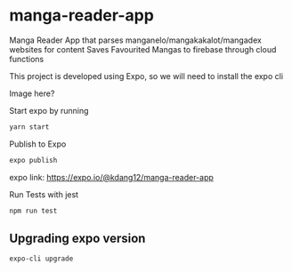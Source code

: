 # manga-reader-app

Manga Reader App that parses manganelo/mangakakalot/mangadex websites for content
Saves Favourited Mangas to firebase through cloud functions

This project is developed using Expo, so we will need to install the expo cli

Image here?

Start expo by running

```bash
yarn start
```

Publish to Expo

```bash
expo publish
```

expo link:
<https://expo.io/@kdang12/manga-reader-app>

Run Tests with jest

```bash
npm run test
```

## Upgrading expo version

```bash
expo-cli upgrade
```
